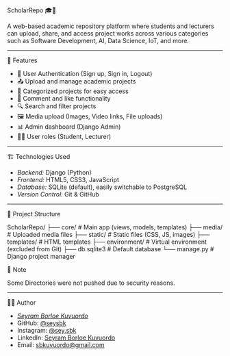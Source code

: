 ScholarRepo 🎓📁

A web-based academic repository platform where students and lecturers can upload, share, and access project works across various categories such as Software Development, AI, Data Science, IoT, and more.

---

🚀 Features

- 🔐 User Authentication (Sign up, Sign in, Logout)
- 📤 Upload and manage academic projects
- 📂 Categorized projects for easy access
- 💬 Comment and like functionality
- 🔍 Search and filter projects
- 🖼 Media upload (Images, Video links, File uploads)
- 📊 Admin dashboard (Django Admin)
- 🧑‍🎓 User roles (Student, Lecturer)

---

🏗 Technologies Used

- *Backend:* Django (Python)
- *Frontend:* HTML5, CSS3, JavaScript
- *Database:* SQLite (default), easily switchable to PostgreSQL
- *Version Control:* Git & GitHub

---

📁 Project Structure

ScholarRepo/
├── core/              # Main app (views, models, templates)
├── media/             # Uploaded media files
├── static/            # Static files (CSS, JS, images)
├── templates/         # HTML templates
├── environment/       # Virtual environment (excluded from Git)
├── db.sqlite3         # Default database
└── manage.py          # Django project manager

📝 Note

Some Directories were not pushed due to security reasons.

---

🙋‍♀️ Author

- *[Seyram Borloe Kuvuordo](https://github.com/seysbk)*
- GitHub: [@seysbk](https://github.com/seysbk)
- Instagram: [@sey.sbk](https://instagram.com/sey.sbk)
- LinkedIn: [Seyram Borloe Kuvuordo](https://linkedin.com/in/seyram-borloe-kuvuordo)
- Email: sbkuvuordo@gmail.com
